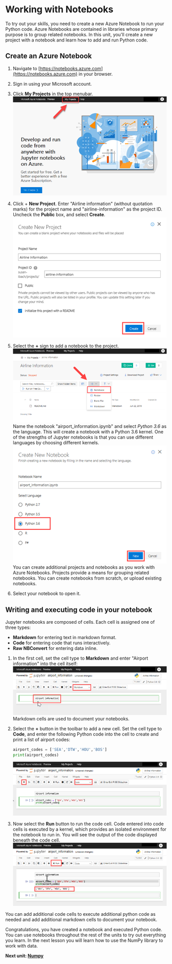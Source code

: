 # Working with Notebooks

To try out your skills, you need to create a new Azure Notebook to run your Python code. Azure Notebooks are contained in libraries whose primary purpose is to group related notebooks. In this unit, you'll create a new project with a notebook and learn how to add and run Python code.

## Create an Azure Notebook
1. Navigate to [https://notebooks.azure.com](https://notebooks.azure.com)  in your browser.
2. Sign in using your Microsoft account.
3. Click **My Projects** in the top menubar.   
![Go to projects](media/CreateAzureNotebookProject.png)  
4. Click + **New Project**. Enter "Airline information" (without quotation marks) for the project name and "airline-information" as the project ID. Uncheck the **Public** box, and select **Create**.  
![Create new project](media/CreateNewProject.png)   
5. Select the **+** sign to add a notebook to the project.  
![Create Azure Notebook](media/CreateNotebook.png)   
Name the notebook "airport_information.ipynb" and select *Python 3.6* as the language. This will create a notebook with a Python 3.6 kernel. One of the strengths of Jupyter notebooks is that you can use different languages by choosing different kernels.  
![Name Azure Notebook](media/NameNotebook.png)  
You can create additional projects and notebooks as you work with Azure Notebooks. Projects provide a means for grouping related notebooks. You can create notebooks from scratch, or upload existing notebooks. 

6. Select your notebook to open it.

## Writing and executing code in your notebook
Jupyter notebooks are composed of cells. Each cell is assigned one of three types:  
- **Markdown** for entering text in markdown format.  
- **Code** for entering code that runs interactively.  
- **Raw NBConvert** for entering data inline.  

1. In the first cell, set the cell type to **Markdown** and enter "Airport information" into the cell itself:  
![Add markdown](media/AddMarkdown.png) 
Markdown cells are used to document your notebooks.  

2. Select the **+** button in the toolbar to add a new cell. Set the cell type to **Code**, and enter the following Python code into the cell to create and print a list of airport codes:
    ```python
    airport_codes = ['SEA','DTW','HOU','BOS']
    print(airport_codes)
    ```
    ![Add Python code in code cell](media/AddCodeCell.png)  

3. Now select the **Run** button to run the code cell. Code entered into code cells is executed by a kernel, which provides an isolated environment for the notebook to run in.  You will see the output of the code displayed beneath the code cell.  
![Execute Python code in code cell](media/RunCodeCell.png)

You can add additional code cells to execute additional python code as needed and add additional markdown cells to document your notebook.  

Congratulations, you have created a notebook and executed Python code. You can use notebooks throughout the rest of the units to try out everything you learn. In the next lesson you will learn how to use the NumPy library to work with data.  

**Next unit: [Numpy](numpy.md)**
